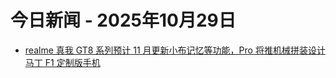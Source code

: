 # 今日新闻 - 2025年10月29日
- [realme 真我 GT8 系列预计 11 月更新小布记忆等功能，Pro 将推机械拼装设计马丁 F1 定制版手机](https://www.ithome.com/0/893/100.htm)
